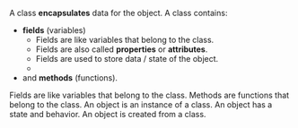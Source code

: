 A class **encapsulates** data for the object.
A class contains:

- **fields** (variables)
    - Fields are like variables that belong to the class.
    - Fields are also called **properties** or **attributes**.
    - Fields are used to store data / state of the object.
    -
- and **methods** (functions).

Fields are like variables that belong to the class.
Methods are functions that belong to the class.
An object is an instance of a class. An object has a state and behavior. An object is created from a class.
